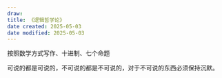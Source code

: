 ```yaml
---
draw:
title: 《逻辑哲学论》
date created: 2025-05-03
date modified: 2025-05-03
---
```


按照数学方式写作、十进制、七个命题

可说的都是可说的，不可说的都是不可说的，对于不可说的东西必须保持沉默。
